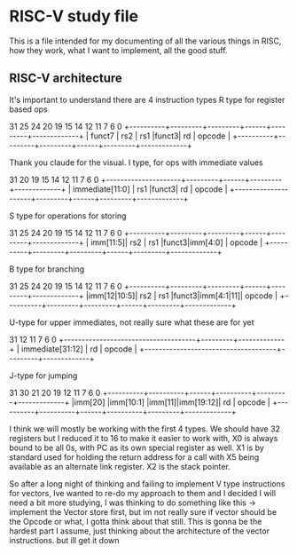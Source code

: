 # RISC-V study file

This is a file intended for my documenting of all the various things in RISC, how they work, what I want to implement, all the good stuff.

## RISC-V architecture

It's important to understand there are 4 instruction types
R type for register based ops

31        25 24     20 19     15 14  12 11      7 6            0
+----------+---------+---------+------+---------+-------------+
| funct7   |   rs2   |   rs1   |funct3|   rd    |    opcode   |
+----------+---------+---------+------+---------+-------------+

Thank you claude for the visual.
I type, for ops with immediate values

31                  20 19     15 14  12 11      7 6            0
+---------------------+---------+------+---------+-------------+
| immediate[11:0]     |   rs1   |funct3|   rd    |    opcode   |
+---------------------+---------+------+---------+-------------+

S type for operations for storing

31        25 24     20 19     15 14  12 11      7 6            0
+----------+---------+---------+------+---------+-------------+
| imm[11:5]|   rs2   |   rs1   |funct3|imm[4:0] |    opcode   |
+----------+---------+---------+------+---------+-------------+

B type for branching

31        25 24     20 19     15 14  12 11      7 6            0
+----------+---------+---------+------+---------+-------------+
|imm[12|10:5]| rs2   |   rs1   |funct3|imm[4:1|11]|  opcode   |
+----------+---------+---------+------+---------+-------------+

U-type for upper immediates, not really sure what these are for yet

31                                  12 11      7 6            0
+-------------------------------------+---------+-------------+
| immediate[31:12]                    |   rd    |    opcode   |
+-------------------------------------+---------+-------------+

J-type for jumping 

31        30      21 20    19        12 11      7 6            0
+----------+----------+------+----------+---------+-------------+
|imm[20]   |imm[10:1] |imm[11]|imm[19:12]|   rd    |    opcode   |
+----------+----------+------+----------+---------+-------------+


I think we will mostly be working with the first 4 types. 
We should have 32 registers but I reduced it to 16 to make it easier to work with, X0 is always bound to be all 0s, with PC as its own special register as well. X1 is by standard used for holding the return address for a call with X5 being available as an alternate link register. X2 is the stack pointer.

So after a long night of thinking and failing to implement V type instructions for vectors, Ive wanted to re-do my approach to them and I decided I will need a bit more studying, I was thinking to do something like this -> implement the Vector store first, but im not really sure if vector should be the Opcode or what, I gotta think about that still. This is gonna be the hardest part I assume, just thinking about the architecture of the vector instructions. but ill get it down